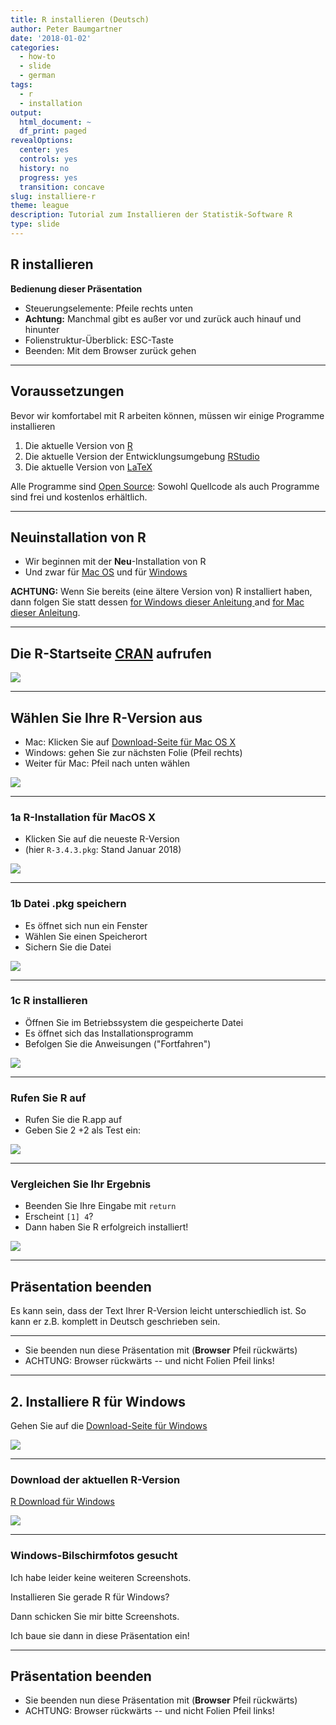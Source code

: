```yaml
---
title: R installieren (Deutsch)
author: Peter Baumgartner
date: '2018-01-02'
categories:
  - how-to
  - slide
  - german
tags:
  - r
  - installation
output:
  html_document: ~
  df_print: paged
revealOptions:
  center: yes
  controls: yes
  history: no
  progress: yes
  transition: concave
slug: installiere-r
theme: league
description: Tutorial zum Installieren der Statistik-Software R
type: slide
---
```


## R installieren

**Bedienung dieser Präsentation**

- Steuerungselemente: Pfeile rechts unten
- **Achtung:** Manchmal gibt es außer vor und zurück auch hinauf und hinunter
- Folienstruktur-Überblick: ESC-Taste
- Beenden: Mit dem Browser zurück gehen

---

## Voraussetzungen

Bevor wir komfortabel mit R arbeiten können, müssen wir einige Programme installieren

1. Die aktuelle Version von [R](https://cran.r-project.org/)
2. Die aktuelle Version der Entwicklungsumgebung [RStudio](https://www.rstudio.com/products/rstudio/download/)
3. Die aktuelle Version von [LaTeX](https://www.latex-project.org/get/)

Alle Programme sind [Open Source](http://praxistipps.chip.de/open-source-was-ist-das-genau_12877): Sowohl Quellcode als auch Programme sind frei und kostenlos erhältlich.

---

## Neuinstallation von R

- Wir beginnen mit der **Neu**-Installation von R 
- Und zwar für [Mac OS](https://cran.r-project.org/bin/macosx/) und für [Windows](https://cran.r-project.org/bin/windows/)

**ACHTUNG:** Wenn Sie bereits (eine ältere Version von) R installiert haben, dann folgen Sie statt dessen [for Windows dieser Anleitung ](http://bioinfo.umassmed.edu/bootstrappers/bootstrappers-courses/courses/rCourse/Additional_Resources/Updating_R.html#updating-on-mac-and-ubuntu) and [for Mac dieser Anleitung](https://www.quora.com/What-is-the-easiest-way-to-update-R-in-OSX/answer/Kshira-Saagar).

---

## Die R-Startseite [CRAN](https://cran.r-project.org/) aufrufen

<img src="/img/r-installation-deutsch/1-0_CRAN-Startpage-min.png">
<!-- .element height="70%" width="70%" -->

---

## Wählen Sie Ihre R-Version aus

- Mac: Klicken Sie auf [Download-Seite für Mac OS X](https://cran.r-project.org/bin/macosx/)
- Windows: gehen Sie zur nächsten Folie (Pfeil rechts)
- Weiter für Mac: Pfeil nach unten wählen

<img src="/img/r-installation-deutsch/1-1_Choose-Mac-Download-min.png">
<!-- .element height="60%" width="70%" -->

___

### 1a R-Installation für MacOS X

- Klicken Sie auf die neueste R-Version 
- (hier `R-3.4.3.pkg`: Stand Januar 2018)

<img src="/img/r-installation-deutsch/1-2_R-MacOS-Download-min.png">
<!-- .element height="70%" width="70%" -->


___


### 1b Datei .pkg speichern

- Es öffnet sich nun ein Fenster
- Wählen Sie einen Speicherort
- Sichern Sie die Datei

<img src="/img/r-installation-deutsch/1-3_R-Package-save-min.png">
<!-- .element height="50%" width="70%" -->


___

### 1c R installieren

- Öffnen Sie im Betriebssystem die gespeicherte Datei
- Es öffnet sich das Installationsprogramm
- Befolgen Sie die Anweisungen ("Fortfahren")

<img src="/img/r-installation-deutsch/1-4_MacOS-Installation-R-min.png">
<!-- .element height="50%" width="50%" -->

___

### Rufen Sie R auf

- Rufen Sie die R.app auf
- Geben Sie 2 +2 als Test ein:

<img src="/img/r-installation-deutsch/1-5_MacOS-R-App-min.png">
<!-- .element height="50%" width="40%" -->

___

### Vergleichen Sie Ihr Ergebnis

- Beenden Sie Ihre Eingabe mit `return`
- Erscheint `[1] 4`? 
- Dann haben Sie R erfolgreich installiert!

<img src="/img/r-installation-deutsch/1-6_MacOS-R-App-min.png">
<!-- .element height="50%" width="40%" -->

___

## Präsentation beenden

Es kann sein, dass der Text Ihrer R-Version leicht unterschiedlich ist. So kann er z.B. komplett in Deutsch geschrieben sein.

***

- Sie beenden nun diese Präsentation mit (**Browser** Pfeil rückwärts)
- ACHTUNG: Browser rückwärts -- und nicht Folien Pfeil links!

---

## 2. Installiere R für Windows

Gehen Sie auf die [Download-Seite für Windows](https://cran.r-project.org/bin/windows/)

<img src="/img/r-installation-deutsch/2-1_R-Windows-Download-min.png">
<!-- .element height="70%" width="70%" -->


___

### Download der aktuellen R-Version

[R Download für Windows](https://cran.r-project.org/bin/windows/base/)

<img src="/img/r-installation-deutsch/2-2_R-Windows-Download-min.png">
<!-- .element height="70%" width="70%" -->

___

### Windows-Bilschirmfotos gesucht

Ich habe leider keine weiteren Screenshots.

Installieren Sie gerade R für Windows?

Dann schicken Sie mir bitte Screenshots. 

Ich baue sie dann in diese Präsentation ein!

---

## Präsentation beenden

- Sie beenden nun diese Präsentation mit (**Browser** Pfeil rückwärts)
- ACHTUNG: Browser rückwärts -- und nicht Folien Pfeil links!


